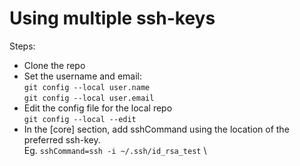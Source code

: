 # Using multiple ssh-keys

Steps:
- Clone the repo
- Set the username and email: \
`git config --local user.name` \
`git config --local user.email`
- Edit the config file for the local repo  \
`git config --local --edit`
- In the [core] section, add sshCommand using the location of the preferred ssh-key. \
Eg. `sshCommand=ssh -i ~/.ssh/id_rsa_test` \

